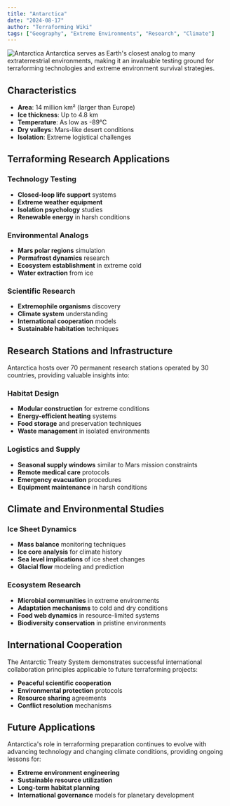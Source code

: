 ```yaml
---
title: "Antarctica"
date: "2024-08-17"
author: "Terraforming Wiki"
tags: ["Geography", "Extreme Environments", "Research", "Climate"]
---
```


![Antarctica](https://upload.wikimedia.org/wikipedia/commons/thumb/f/f2/Antarctica_%28orthographic_projection%29.svg/1074px-Antarctica_%28orthographic_projection%29.svg.png?20090711052443)
Antarctica serves as Earth's closest analog to many extraterrestrial environments, making it an invaluable testing ground for terraforming technologies and extreme environment survival strategies.

## Characteristics

- **Area**: 14 million km² (larger than Europe)
- **Ice thickness**: Up to 4.8 km
- **Temperature**: As low as -89°C
- **Dry valleys**: Mars-like desert conditions
- **Isolation**: Extreme logistical challenges

## Terraforming Research Applications

### Technology Testing
- **Closed-loop life support** systems
- **Extreme weather equipment**
- **Isolation psychology** studies
- **Renewable energy** in harsh conditions

### Environmental Analogs
- **Mars polar regions** simulation
- **Permafrost dynamics** research
- **Ecosystem establishment** in extreme cold
- **Water extraction** from ice

### Scientific Research
- **Extremophile organisms** discovery
- **Climate system** understanding
- **International cooperation** models
- **Sustainable habitation** techniques

## Research Stations and Infrastructure

Antarctica hosts over 70 permanent research stations operated by 30 countries, providing valuable insights into:

### Habitat Design
- **Modular construction** for extreme conditions
- **Energy-efficient heating** systems
- **Food storage** and preservation techniques
- **Waste management** in isolated environments

### Logistics and Supply
- **Seasonal supply windows** similar to Mars mission constraints
- **Remote medical care** protocols
- **Emergency evacuation** procedures
- **Equipment maintenance** in harsh conditions

## Climate and Environmental Studies

### Ice Sheet Dynamics
- **Mass balance** monitoring techniques
- **Ice core analysis** for climate history
- **Sea level implications** of ice sheet changes
- **Glacial flow** modeling and prediction

### Ecosystem Research
- **Microbial communities** in extreme environments
- **Adaptation mechanisms** to cold and dry conditions
- **Food web dynamics** in resource-limited systems
- **Biodiversity conservation** in pristine environments

## International Cooperation

The Antarctic Treaty System demonstrates successful international collaboration principles applicable to future terraforming projects:

- **Peaceful scientific cooperation**
- **Environmental protection** protocols
- **Resource sharing** agreements
- **Conflict resolution** mechanisms

## Future Applications

Antarctica's role in terraforming preparation continues to evolve with advancing technology and changing climate conditions, providing ongoing lessons for:

- **Extreme environment engineering**
- **Sustainable resource utilization**
- **Long-term habitat planning**
- **International governance** models for planetary development